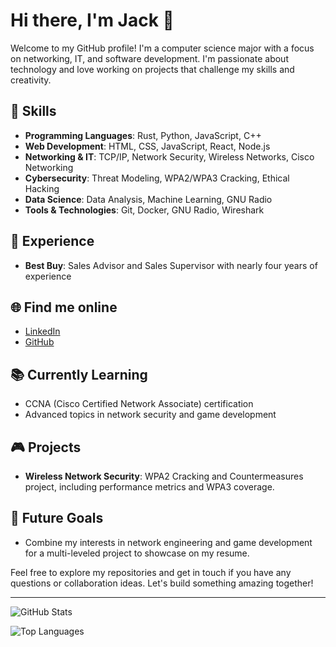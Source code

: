 # Hi there, I'm Jack 👋

Welcome to my GitHub profile! I'm a computer science major with a focus on networking, IT, and software development. I'm passionate about technology and love working on projects that challenge my skills and creativity.

## 🔧 Skills
- **Programming Languages**: Rust, Python, JavaScript, C++
- **Web Development**: HTML, CSS, JavaScript, React, Node.js
- **Networking & IT**: TCP/IP, Network Security, Wireless Networks, Cisco Networking
- **Cybersecurity**: Threat Modeling, WPA2/WPA3 Cracking, Ethical Hacking
- **Data Science**: Data Analysis, Machine Learning, GNU Radio
- **Tools & Technologies**: Git, Docker, GNU Radio, Wireshark

## 💼 Experience
- **Best Buy**: Sales Advisor and Sales Supervisor with nearly four years of experience

## 🌐 Find me online
- [LinkedIn](https://www.linkedin.com/in/your-linkedin-profile)
- [GitHub](https://github.com/your-github-username)

## 📚 Currently Learning
- CCNA (Cisco Certified Network Associate) certification
- Advanced topics in network security and game development

## 🎮 Projects
- **Wireless Network Security**: WPA2 Cracking and Countermeasures project, including performance metrics and WPA3 coverage.

## 🚀 Future Goals
- Combine my interests in network engineering and game development for a multi-leveled project to showcase on my resume.

Feel free to explore my repositories and get in touch if you have any questions or collaboration ideas. Let's build something amazing together!

---

![GitHub Stats](https://github-readme-stats.vercel.app/api?username=your-github-username&show_icons=true&theme=radical)

![Top Languages](https://github-readme-stats.vercel.app/api/top-langs/?username=your-github-username&layout=compact&theme=radical)


